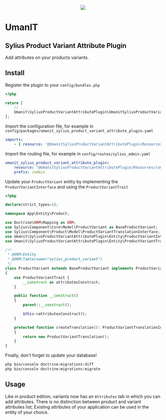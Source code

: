 <p align="center">
    <a href="https://sylius.com" target="_blank">
        <img src="https://demo.sylius.com/assets/shop/img/logo.png" />
    </a>
</p>

# UmanIT

## Sylius Product Variant Attribute Plugin

Add attributes on your products variants.

## Install

Register the plugin to your `config/bundles.php`

```php
<?php

return [
    // ...
    Umanit\SyliusProductVariantAttributePlugin\UmanitSyliusProductVariantAttributePlugin::class => ['all' => true],
];
```

Import the configuration file, for example in `config/packages/umanit_sylius_product_variant_attribute_plugin.yaml`

```yaml
imports:
    - { resource: '@UmanitSyliusProductVariantAttributePlugin/Resources/config/config.yaml' }
```

Import the routing file, for example in `config/routes/sylius_admin.yaml`

```yaml
umanit_sylius_product_variant_attribute_plugin:
    resource: "@UmanitSyliusProductVariantAttributePlugin/Resources/config/admin_routing.yaml"
    prefix: /admin
```

Update your `ProductVariant` entity by implementing the `ProductVariantInterface` and using the `ProductVariantTrait`

```php
<?php

declare(strict_types=1);

namespace App\Entity\Product;

use Doctrine\ORM\Mapping as ORM;
use Sylius\Component\Core\Model\ProductVariant as BaseProductVariant;
use Sylius\Component\Product\Model\ProductVariantTranslationInterface;
use Umanit\SyliusProductVariantAttributePlugin\Entity\ProductVariantInterface;
use Umanit\SyliusProductVariantAttributePlugin\Entity\ProductVariantTrait;

/**
 * @ORM\Entity
 * @ORM\Table(name="sylius_product_variant")
 */
class ProductVariant extends BaseProductVariant implements ProductVariantInterface
{
    use ProductVariantTrait {
        __construct as attributesConstruct;
    }

    public function __construct()
    {
        parent::__construct();

        $this->attributesConstruct();
    }

    protected function createTranslation(): ProductVariantTranslationInterface
    {
        return new ProductVariantTranslation();
    }
}
```

Finally, don't forget to update your database!

```bash
php bin/console doctrine:migrations:diff
php bin/console doctrine:migrations:migrate
```

## Usage

Like in product edition, variants now has an `Attributes` tab in which you can add attributes. There is no distinction
between product and variant attributes list; Existing attributes of your application can be used in the entity of your
choice.
